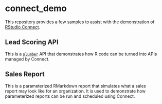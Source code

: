 # connect_demo

This repository provides a few samples to assist with the demonstration of [RStudio Connect](https://www.rstudio.com/products/connect/).

## Lead Scoring API
This is a [`plumber`](https://www.rplumber.io) API that demonstrates how R code can be turned into APIs managed by Connect.

## Sales Report
This is a parameterized RMarkdown report that simulates what a sales report may look like for an organization. It is used to demonstrate how parameterized reports can be run and scheduled using Connect.

